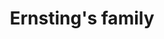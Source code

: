 ---
title: "Ernsting's family"
url: /bielefeld/ernstings-family-schweriner-strasse/
shop: Kleidung
---